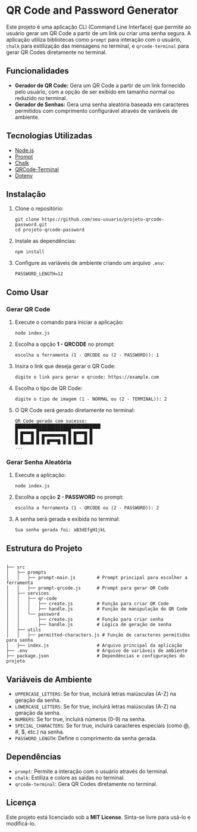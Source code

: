 <h1>QR Code and Password Generator</h1>

<p>
  Este projeto é uma aplicação CLI (Command Line Interface) que permite ao usuário gerar um QR Code a partir de um link ou criar uma senha segura. A aplicação utiliza bibliotecas como <code>prompt</code> para interação com o usuário, <code>chalk</code> para estilização das mensagens no terminal, e <code>qrcode-terminal</code> para gerar QR Codes diretamente no terminal.
</p>

<h2>Funcionalidades</h2>
<ul>
  <li><strong>Gerador de QR Code:</strong> Gera um QR Code a partir de um link fornecido pelo usuário, com a opção de ser exibido em tamanho normal ou reduzido no terminal.</li>
  <li><strong>Gerador de Senhas:</strong> Gera uma senha aleatória baseada em caracteres permitidos com comprimento configurável através de variáveis de ambiente.</li>
</ul>

<h2>Tecnologias Utilizadas</h2>
<ul>
  <li><a href="https://nodejs.org/">Node.js</a></li>
  <li><a href="https://www.npmjs.com/package/prompt">Prompt</a></li>
  <li><a href="https://www.npmjs.com/package/chalk">Chalk</a></li>
  <li><a href="https://www.npmjs.com/package/qrcode-terminal">QRCode-Terminal</a></li>
  <li><a href="https://www.npmjs.com/package/dotenv">Dotenv</a></li>
</ul>

<h2>Instalação</h2>
<ol>
  <li>Clone o repositório:
    <pre><code>git clone https://github.com/seu-usuario/projeto-qrcode-password.git
cd projeto-qrcode-password</code></pre>
  </li>
  <li>Instale as dependências:
    <pre><code>npm install</code></pre>
  </li>
  <li>Configure as variáveis de ambiente criando um arquivo <code>.env</code>:
    <pre><code>PASSWORD_LENGTH=12</code></pre>
  </li>
</ol>

<h2>Como Usar</h2>

<h3>Gerar QR Code</h3>
<ol>
  <li>Execute o comando para iniciar a aplicação:
    <pre><code>node index.js</code></pre>
  </li>
  <li>Escolha a opção <strong>1 - QRCODE</strong> no prompt:
    <pre><code>escolha a ferramenta (1 - QRCODE ou (2 - PASSWORD)): 1</code></pre>
  </li>
  <li>Insira o link que deseja gerar o QR Code:
    <pre><code>digite o link para gerar o qrcode: https://example.com</code></pre>
  </li>
  <li>Escolha o tipo de QR Code:
    <pre><code>digite o tipo de imagem (1 - NORMAL ou (2 - TERMINAL)): 2</code></pre>
  </li>
  <li>O QR Code será gerado diretamente no terminal:
    <pre><code>QR Code gerado com sucesso:
████████████████████████████████
█ ▄▄▄▄▄ █▀▀▀▀▀▀▀▀▀▀▀█ ▄▄▄▄▄ █
█ █   █ █ █▀▀▀▀▀▀▀█ █ █   █ █
█ █▄▄▄█ █ █ █▀▀▀█ █ █ █▄▄▄█ █
...
</code></pre>
  </li>
</ol>

<h3>Gerar Senha Aleatória</h3>
<ol>
  <li>Execute a aplicação:
    <pre><code>node index.js</code></pre>
  </li>
  <li>Escolha a opção <strong>2 - PASSWORD</strong> no prompt:
    <pre><code>escolha a ferramenta (1 - QRCODE ou (2 - PASSWORD)): 2</code></pre>
  </li>
  <li>A senha será gerada e exibida no terminal:
    <pre><code>Sua senha gerada foi: aB3dEfgH1jkL</code></pre>
  </li>
</ol>

<h2>Estrutura do Projeto</h2>
<pre><code>
├── src
│   ├── prompts
│   │   ├── prompt-main.js        # Prompt principal para escolher a ferramenta
│   │   ├── prompt-qrcode.js      # Prompt para gerar QR Code
│   ├── services
│   │   ├── qr-code
│   │   │   ├── create.js         # Função para criar QR Code
│   │   │   ├── handle.js         # Função de manipulação do QR Code
│   │   └── password
│   │       ├── create.js         # Função para criar senha
│   │       ├── handle.js         # Lógica de geração de senha
│   ├── utils
│   │   ├── permitted-characters.js # Função de caracteres permitidos para senha
│   ├── index.js                  # Arquivo principal da aplicação
├── .env                          # Arquivo de variáveis de ambiente
├── package.json                  # Dependências e configurações do projeto
</code></pre>

<h2>Variáveis de Ambiente</h2>
<ul>
  <li><code>UPPERCASE_LETTERS</code>: Se for true, incluirá letras maiúsculas (A-Z) na geração da senha.</li>
  <li><code>LOWERCASE_LETTERS</code>: Se for true, incluirá letras maiúsculas (A-Z) na geração da senha.</li>
  <li><code>NUMBERS</code>: Se for true, incluirá números (0-9) na senha.</li>
  <li><code>SPECIAL_CHARACTERS</code>: Se for true, incluirá caracteres especiais (como @, #, $, etc.) na senha.</li>
  <li><code>PASSWORD_LENGTH</code>: Define o comprimento da senha gerada.</li>
</ul>

<h2>Dependências</h2>
<ul>
  <li><code>prompt</code>: Permite a interação com o usuário através do terminal.</li>
  <li><code>chalk</code>: Estiliza e colore as saídas no terminal.</li>
  <li><code>qrcode-terminal</code>: Gera QR Codes diretamente no terminal.</li>
</ul>

<h2>Licença</h2>
<p>
  Este projeto está licenciado sob a <strong>MIT License</strong>. Sinta-se livre para usá-lo e modificá-lo.
</p>
